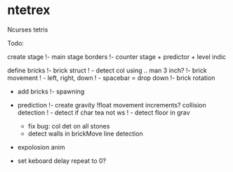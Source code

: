 # ntetrex
Ncurses tetris 

Todo:

create stage
!- main stage borders
!- counter stage + predictor + level indic

define bricks
!- brick struct
!  - detect col using .. man 3 inch?
!- brick movement
!  - left, right, down
!  - spacebar = drop down
!- brick rotation
  - add bricks
!- spawning
- prediction
!- create gravity
!float movement increments?
collision detection
! - detect if char tea not ws
!  - detect floor in grav
  - fix bug: col det on all stones
  - detect walls in brickMove
line detection
- expolosion anim

- set keboard delay repeat to 0?
